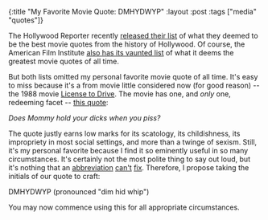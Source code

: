 {:title "My Favorite Movie Quote: DMHYDWYP"
:layout :post
:tags  ["media" "quotes"]}

The Hollywood Reporter recently [released their list](http://www.hollywoodreporter.com/lists/best-movie-quotes-hollywoods-top-867142/item/i-couldve-been-a-contender-866849) of what they deemed to be the best movie quotes from the history of Hollywood.  Of course, the American Film Institute [also has its vaunted list](http://www.afi.com/100Years/quotes.aspx) of what it deems the greatest movie quotes of all time.   

But both lists omitted my personal favorite movie quote of all time.  It's easy to miss because it's a from movie little considered now (for good reason) -- the 1988 movie [License to Drive](http://www.imdb.com/title/tt0095519/?ref_=nv_sr_1).  The movie has one, and _only_ one, redeeming facet -- [this quote](https://www.youtube.com/watch?v=5ZV8WZtXmL4&t=11m19s):

_Does Mommy hold your dicks when you piss?_

The quote justly earns low marks for its scatology, its childishness, its impropriety in most social settings, and more than a twinge of sexism.  Still, it's my personal favorite because I find it so eminently useful in so many circumstances.  It's certainly not the most polite thing to say out loud, but it's nothing that an [abbreviation](https://en.wiktionary.org/wiki/PEBCAK) [can't](https://en.wiktionary.org/wiki/RTFM) [fix](https://en.wiktionary.org/wiki/JFGI).  Therefore, I propose taking the initials of our quote to craft:

DMHYDWYP (pronounced "dim hid whip")

You may now commence using this for all appropriate circumstances.

